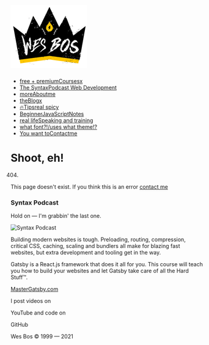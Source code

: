 [<img src="/static/46c8f12c015f9bdd7cccd17d294da646/497c6/logo.png" alt="Wes Bos" width="200" />](/)
====================================================================================================

-   [<span class="small">free + premium</span><span class="Headings__HStyles-aur4qp-0 crWyxE"><span class="grit">Courses</span></span><span class="small">x</span>](/courses)
-   [<span class="small">The Syntax</span><span class="Headings__HStyles-aur4qp-0 crWyxE"><span class="grit">Podcast</span></span> <span class="small">Web Development</span>](https://syntax.fm)
-   [<span class="small">more</span><span class="Headings__HStyles-aur4qp-0 crWyxE"><span class="grit">About</span></span><span class="small">me</span>](/about)
-   [<span class="small">the</span><span class="Headings__HStyles-aur4qp-0 crWyxE"><span class="grit">Blog</span></span><span class="small">x</span>](/blog)
-   [<span class="small">🔥</span><span class="Headings__HStyles-aur4qp-0 crWyxE"><span class="grit">Tips</span></span><span class="small">real spicy</span>](/tips)
-   [<span class="small">Beginner</span><span class="Headings__HStyles-aur4qp-0 crWyxE"><span class="grit">JavaScript</span></span><span class="small">Notes</span>](/javascript)
-   [<span class="small">real life</span><span class="Headings__HStyles-aur4qp-0 crWyxE"><span class="grit">Speaking</span></span> <span class="small">and training</span>](/speaking-and-training)
-   [<span class="small">what font?!</span><span class="Headings__HStyles-aur4qp-0 crWyxE"><span class="grit">/uses</span></span> <span class="small">what theme!?</span>](/uses)
-   [<span class="small">You want to</span><span class="Headings__HStyles-aur4qp-0 crWyxE"><span class="grit">Contact</span></span><span class="small">me</span>](/contact)

<span class="grit">Shoot, eh!</span>
====================================

404.

This page doesn't exist. If you think this is an error [contact me](/contact)

### <span class="highlight">Syntax Podcast</span>

Hold on — I'm grabbin' the last one.

<img src="/static/83ff22ad325f96d7f69f822a5385b55e/7e194/syntax-logo.jpg" alt="Syntax Podcast" sizes="(min-width: 1800px) 1800px, 100vw" srcset="/static/83ff22ad325f96d7f69f822a5385b55e/cd18a/syntax-logo.jpg 450w,/static/83ff22ad325f96d7f69f822a5385b55e/0a45a/syntax-logo.jpg 900w,/static/83ff22ad325f96d7f69f822a5385b55e/7e194/syntax-logo.jpg 1800w" />


Building modern websites is tough. Preloading, routing, compression, critical CSS, caching, scaling and bundlers all make for blazing fast websites, but extra development and tooling get in the way.

Gatsby is a React.js framework that does it all for you. This course will teach you how to build your websites and let Gatsby take care of all the Hard Stuff™.

[MasterGatsby.com](https://MasterGatsby.com)

I post videos on

YouTube and code on

GitHub

Wes Bos © 1999 — 2021
